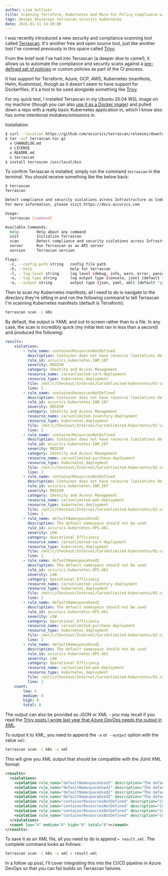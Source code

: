 ```yaml
---
author: Liam Gulliver
title: Scanning Terraform, Kubernetes and More for Policy Compliance with Terrascan
tags: devops devsecops terrascan accurics kubernetes
date: 2021-01-11 14:30:00
---
```


I was recently introduced a new security and compliance scanning tool called [Terrascan](https://github.com/accurics/terrascan). It's another free and open source tool, just like another tool I've covered previously in this space called [Trivy](https://lgulliver.github.io/container-security-scanning-with-trivy-in-azure-devops/).

From the brief look I've had into Terrascan (a deeper dive to come!), it allows us to automate the compliance and security scans against a [pre-defined set of policies](https://docs.accurics.com/projects/accurics-terrascan/en/latest/policies/) or custom policies as part of the CI process.

It has support for Terraform, Azure, GCP, AWS, Kubernetes (manifests, Helm, Kustomize), though as it doesn't seem to have support for Dockerfiles, it's a tool to be used alongside something like [Trivy](https://lgulliver.github.io/container-security-scanning-with-trivy-in-azure-devops/).

For my quick test, I installed Terrascan in my Ubuntu 20.04 WSL image on my machine (though you can also [use it as a Docker image](https://docs.accurics.com/projects/accurics-terrascan/en/latest/getting-started/usage/#using-docker)) and pulled down a repo with a really basic Kubernetes application in, which I know also has some intentional mistakes/omissions in.

Installation:

```bash
$ curl --location https://github.com/accurics/terrascan/releases/download/v1.2.0/terrascan_1.2.0_Linux_x86_64.tar.gz --output terrascan.tar.gz
$ tar -xvf terrascan.tar.gz
  x CHANGELOG.md
  x LICENSE
  x README.md
  x terrascan
$ install terrascan /usr/local/bin
```

To confirm Terrascan is installed, simply run the command `terrascan` in the terminal. You should receive something like the below back:

```bash
$ terrascan
Terrascan

Detect compliance and security violations across Infrastructure as Code to mitigate risk before provisioning cloud native infrastructure.
For more information, please visit https://docs.accurics.com

Usage:
  terrascan [command]

Available Commands:
  help        Help about any command
  init        Initialize Terrascan
  scan        Detect compliance and security violations across Infrastructure as Code.
  server      Run Terrascan as an API server
  version     Terrascan version

Flags:
  -c, --config-path string   config file path
  -h, --help                 help for terrascan
  -l, --log-level string     log level (debug, info, warn, error, panic, fatal) (default "info")
  -x, --log-type string      log output type (console, json) (default "console")
  -o, --output string        output type (json, yaml, xml) (default "yaml")
```

Then to scan my Kubernetes manifests, all I need to do is navigate to the directory they're sitting in and run the following command to tell Terrascan I'm scanning Kubernetes manifests (default is Terraform):

```bash
terrascan scan -i k8s
```

By default, the output is YAML and out to screen rather than to a file. In any case, the scan is incredibly quick (my initial test ran in less than a second) and produced the following:

```yaml
results:
    violations:
        - rule_name: containerResourcesNotDefined
          description: Container does not have resource limitations defined
          rule_id: accurics.kubernetes.IAM.107
          severity: MEDIUM
          category: Identity and Access Management
          resource_name: carsunlimited-cart-deployment
          resource_type: kubernetes_deployment
          file: /mnt/c/Checkout/Internal/CarsUnlimited-Kubernetes/02-carsunlimited/cart-deployment.yaml
          line: 1
        - rule_name: containerResourcesNotDefined
          description: Container does not have resource limitations defined
          rule_id: accurics.kubernetes.IAM.107
          severity: MEDIUM
          category: Identity and Access Management
          resource_name: carsunlimited-inventory-deployment
          resource_type: kubernetes_deployment
          file: /mnt/c/Checkout/Internal/CarsUnlimited-Kubernetes/02-carsunlimited/inventory-deployment.yaml
          line: 1
        - rule_name: containerResourcesNotDefined
          description: Container does not have resource limitations defined
          rule_id: accurics.kubernetes.IAM.107
          severity: MEDIUM
          category: Identity and Access Management
          resource_name: carsunlimited-purchase-deployment
          resource_type: kubernetes_deployment
          file: /mnt/c/Checkout/Internal/CarsUnlimited-Kubernetes/02-carsunlimited/purchase-deployment.yaml
          line: 1
        - rule_name: containerResourcesNotDefined
          description: Container does not have resource limitations defined
          rule_id: accurics.kubernetes.IAM.107
          severity: MEDIUM
          category: Identity and Access Management
          resource_name: carsunlimited-web-deployment
          resource_type: kubernetes_deployment
          file: /mnt/c/Checkout/Internal/CarsUnlimited-Kubernetes/02-carsunlimited/web-deployment.yaml
          line: 1
        - rule_name: defaultNamespaceUsed2
          description: The default namespace should not be used
          rule_id: accurics.kubernetes.OPS.461
          severity: LOW
          category: Operational Efficiency
          resource_name: carsunlimited-cart-deployment
          resource_type: kubernetes_deployment
          file: /mnt/c/Checkout/Internal/CarsUnlimited-Kubernetes/02-carsunlimited/cart-deployment.yaml
          line: 1
        - rule_name: defaultNamespaceUsed2
          description: The default namespace should not be used
          rule_id: accurics.kubernetes.OPS.461
          severity: LOW
          category: Operational Efficiency
          resource_name: carsunlimited-inventory-deployment
          resource_type: kubernetes_deployment
          file: /mnt/c/Checkout/Internal/CarsUnlimited-Kubernetes/02-carsunlimited/inventory-deployment.yaml
          line: 1
        - rule_name: defaultNamespaceUsed2
          description: The default namespace should not be used
          rule_id: accurics.kubernetes.OPS.461
          severity: LOW
          category: Operational Efficiency
          resource_name: carsunlimited-purchase-deployment
          resource_type: kubernetes_deployment
          file: /mnt/c/Checkout/Internal/CarsUnlimited-Kubernetes/02-carsunlimited/purchase-deployment.yaml
          line: 1
        - rule_name: defaultNamespaceUsed2
          description: The default namespace should not be used
          rule_id: accurics.kubernetes.OPS.461
          severity: LOW
          category: Operational Efficiency
          resource_name: carsunlimited-web-deployment
          resource_type: kubernetes_deployment
          file: /mnt/c/Checkout/Internal/CarsUnlimited-Kubernetes/02-carsunlimited/web-deployment.yaml
          line: 1
    count:
        low: 4
        medium: 4
        high: 0
        total: 8
```

The output can also be provided as JSON or XML - you may recall if you read the [Trivy posts I wrote last year that Azure DevOps needs the output in XML](https://lgulliver.github.io/trivy-scan-results-to-azure-devops/). 

To output it to XML, you need to append the `-o` or `--output` option with the value `xml`:

```bash
terrascan scan -i k8s -o xml
```

This will give you XML output that should be compatible with the JUnit XML format:

```xml
<results>
  <violations>
    <violation rule_name="defaultNamespaceUsed2" description="The default namespace should not be used" rule_id="accurics.kubernetes.OPS.461" severity="LOW" category="Operational Efficiency" resource_name="carsunlimited-cart-deployment" resource_type="kubernetes_deployment" file="/mnt/c/Checkout/Internal/CarsUnlimited-Kubernetes/02-carsunlimited/cart-deployment.yaml" line="1"></violation>
    <violation rule_name="defaultNamespaceUsed2" description="The default namespace should not be used" rule_id="accurics.kubernetes.OPS.461" severity="LOW" category="Operational Efficiency" resource_name="carsunlimited-inventory-deployment" resource_type="kubernetes_deployment" file="/mnt/c/Checkout/Internal/CarsUnlimited-Kubernetes/02-carsunlimited/inventory-deployment.yaml" line="1"></violation>
    <violation rule_name="defaultNamespaceUsed2" description="The default namespace should not be used" rule_id="accurics.kubernetes.OPS.461" severity="LOW" category="Operational Efficiency" resource_name="carsunlimited-purchase-deployment" resource_type="kubernetes_deployment" file="/mnt/c/Checkout/Internal/CarsUnlimited-Kubernetes/02-carsunlimited/purchase-deployment.yaml" line="1"></violation>
    <violation rule_name="defaultNamespaceUsed2" description="The default namespace should not be used" rule_id="accurics.kubernetes.OPS.461" severity="LOW" category="Operational Efficiency" resource_name="carsunlimited-web-deployment" resource_type="kubernetes_deployment" file="/mnt/c/Checkout/Internal/CarsUnlimited-Kubernetes/02-carsunlimited/web-deployment.yaml" line="1"></violation>
    <violation rule_name="containerResourcesNotDefined" description="Container does not have resource limitations defined" rule_id="accurics.kubernetes.IAM.107" severity="MEDIUM" category="Identity and Access Management" resource_name="carsunlimited-cart-deployment" resource_type="kubernetes_deployment" file="/mnt/c/Checkout/Internal/CarsUnlimited-Kubernetes/02-carsunlimited/cart-deployment.yaml" line="1"></violation>
    <violation rule_name="containerResourcesNotDefined" description="Container does not have resource limitations defined" rule_id="accurics.kubernetes.IAM.107" severity="MEDIUM" category="Identity and Access Management" resource_name="carsunlimited-inventory-deployment" resource_type="kubernetes_deployment" file="/mnt/c/Checkout/Internal/CarsUnlimited-Kubernetes/02-carsunlimited/inventory-deployment.yaml" line="1"></violation>
    <violation rule_name="containerResourcesNotDefined" description="Container does not have resource limitations defined" rule_id="accurics.kubernetes.IAM.107" severity="MEDIUM" category="Identity and Access Management" resource_name="carsunlimited-purchase-deployment" resource_type="kubernetes_deployment" file="/mnt/c/Checkout/Internal/CarsUnlimited-Kubernetes/02-carsunlimited/purchase-deployment.yaml" line="1"></violation>
    <violation rule_name="containerResourcesNotDefined" description="Container does not have resource limitations defined" rule_id="accurics.kubernetes.IAM.107" severity="MEDIUM" category="Identity and Access Management" resource_name="carsunlimited-web-deployment" resource_type="kubernetes_deployment" file="/mnt/c/Checkout/Internal/CarsUnlimited-Kubernetes/02-carsunlimited/web-deployment.yaml" line="1"></violation>
  </violations>
  <count low="4" medium="4" high="0" total="8"></count>
</results>
```

To save it as an XML file, all you need to do is append `> result.xml`. The complete command looks as follows:

```bash
terrascan scan -i k8s -o xml > result.xml
```

In a follow up post, I'll cover integrating this into the CI/CD pipeline in Azure DevOps so that you can fail builds on Terrascan failures.